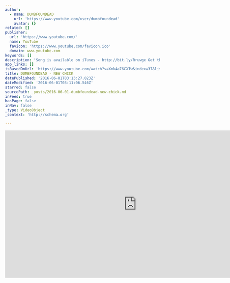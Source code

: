 ```yaml
---
author:
  - name: DUMBFOUNDEAD
    url: 'https://www.youtube.com/user/dumbfoundead'
    avatar: {}
related: []
publisher:
  url: 'https://www.youtube.com/'
  name: YouTube
  favicon: 'https://www.youtube.com/favicon.ico'
  domain: www.youtube.com
keywords: []
description: 'Song is available on iTunes - http://bit.ly/Rruwgx Get the CD at http://dumbfoundead.com Directed by Casey Chan Music produced by Duke Westlake - Follow @dukewestlake Cast: Jackie, Pandy, Anne Asland, Nadia, Atheer Alghamdi, Francis Kim, Esther Mo, Sophia Wang, Amia Miley, Anthony Matzy, Bobbi Dean, Lexi Diamond, Lux Luxiboo, Hedy Wong, Annie Nguyen, Stephanie Fone, Brianna J.'
app_links: []
isBasedOnUrl: 'https://www.youtube.com/watch?v=Xmk4a76CXTw&index=37&list=LLsYXpgSwUV3N8XVfVgPV0rw'
title: DUMBFOUNDEAD - NEW CHICK
datePublished: '2016-06-01T03:13:27.023Z'
dateModified: '2016-06-01T03:11:06.546Z'
starred: false
sourcePath: _posts/2016-06-01-dumbfoundead-new-chick.md
inFeed: true
hasPage: false
inNav: false
_type: VideoObject
_context: 'http://schema.org'

---
```

<iframe src="https://cdn.embedly.com/widgets/media.html?src=https%3A%2F%2Fwww.youtube.com%2Fembed%2FXmk4a76CXTw%3Ffeature%3Doembed&amp;url=http%3A%2F%2Fwww.youtube.com%2Fwatch%3Fv%3DXmk4a76CXTw&amp;image=https%3A%2F%2Fi.ytimg.com%2Fvi%2FXmk4a76CXTw%2Fhqdefault.jpg&amp;key=b7d04c9b404c499eba89ee7072e1c4f7&amp;type=text%2Fhtml&amp;schema=youtube" width="854" height="480" scrolling="no" frameborder="0" allowfullscreen="" style=""></iframe>
